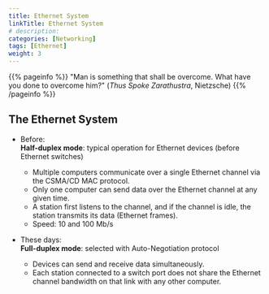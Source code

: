 ```yaml
---
title: Ethernet System
linkTitle: Ethernet System
# description: 
categories: [Networking]
tags: [Ethernet]
weight: 3
---
```



{{% pageinfo %}}
"Man is something that shall be overcome. What have you done to overcome him?" (_Thus Spoke Zarathustra_, Nietzsche)
{{% /pageinfo %}}


## The Ethernet System

* Before:   
    **Half-duplex mode**: typical operation for Ethernet devices (before Ethernet switches)

    * Multiple computers communicate over a single Ethernet channel via the CSMA/CD MAC protocol.   
    * Only one computer can send data over the Ethernet channel at any given time.  
    * A station first listens to the channel, and if the channel is idle, the station transmits its data (Ethernet frames).
    * Speed: 10 and 100 Mb/s



* These days:  
    **Full-duplex mode**: selected with Auto-Negotiation protocol

    * Devices can send and receive data simultaneously.  
    * Each station connected to a switch port does not share the Ethernet channel bandwidth on that link with any other computer.
